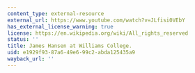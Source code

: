 ```yaml
---
content_type: external-resource
external_url: https://www.youtube.com/watch?v=JLfisi0VEbY
has_external_license_warning: true
license: https://en.wikipedia.org/wiki/All_rights_reserved
status: ''
title: James Hansen at Williams College.
uid: e1929f93-87a6-49e6-99c2-abda125435a9
wayback_url: ''
---
```

